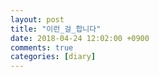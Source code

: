 ```yaml
---
layout: post
title: "이런_걸_합니다"
date: 2018-04-24 12:02:00 +0900
comments: true 
categories: [diary] 
---
```

